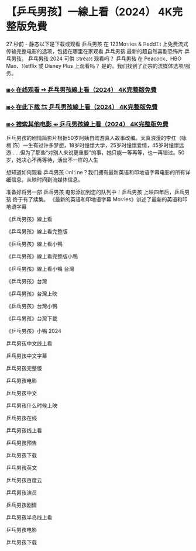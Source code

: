 # 【乒乓男孩】一線上看（2024） 4K完整版免費

27 秒前 - 静态以下是下载或观看 乒乓男孩 在 123Mo𝚟ies & 𝚁edd𝙸t 上免费流式传输完整电影的选项，包括在哪里在家观看 乒乓男孩 最新的超自然喜剧恐怖片 乒乓男孩。 乒乓男孩 2024 可供 𝚂trea𝙼 观看吗？ 乒乓男孩 在 Peacock、HBO Max、𝙽etflix 或 Disney Plus 上观看吗？ 是的，我们找到了正宗的流媒体选项/服务。

<h3><a href="https://t.co/CGj92mDZJz">⧆⟢ 在线观看 ➺ 乒乓男孩線上看（2024） 4K完整版免費</a></h3>

<h3><a href="https://t.co/CGj92mDZJz">⧆⟢ 在此下载 ⇆ 乒乓男孩線上看（2024） 4K完整版免費</a></h3>

<h3><a href="https://t.co/CGj92mDZJz">⧆⟢ 搜索其他电影 ⇴ 乒乓男孩線上看（2024） 4K完整版免費</a></h3>

乒乓男孩的剧情简影片根据50岁阿姨自驾游真人故事改编。天真浪漫的李红（咏梅 饰）一生有过许多梦想，18岁时憧憬大学，25岁时憧憬爱情，45岁时憧憬远游……但为了那些“对别人来说更重要”的事，她只能一等再等，也一再错过。50岁，她决心不再等待，活出不一样的人生

想知道如何观看 乒乓男孩 𝙾nl𝚒ne？我们拥有最新英语和印地语字幕电影的所有详细信息，从映时间到流媒体信息。

准备好将另一部 乒乓男孩 电影添加到您的队列中！乒乓男孩 上映四年后，乒乓男孩 终于有了续集。 《最新的英语和印地语字幕 Mo𝚟ies》讲述了最新的英语和印地语字幕

《乒乓男孩》線上看

《乒乓男孩》線上看完整版

《乒乓男孩》線上看小鴨

《乒乓男孩》線上看完整版小鴨

《乒乓男孩》線上看小鴨 台灣

《乒乓男孩》台灣

《乒乓男孩》台灣上映

《乒乓男孩》台灣小鴨

《乒乓男孩》台灣下載

《乒乓男孩》小鴨 2024

乒乓男孩中文线上看

乒乓男孩中文字幕

乒乓男孩完整版

乒乓男孩电影

乒乓男孩中文

乒乓男孩什么时候上映

乒乓男孩在线

乒乓男孩线上看

乒乓男孩预告

乒乓男孩下载

乒乓男孩英文

乒乓男孩百度云

乒乓男孩演员

乒乓男孩剧情

乒乓男孩半岛线上看

乒乓男孩电影

乒乓男孩下载
